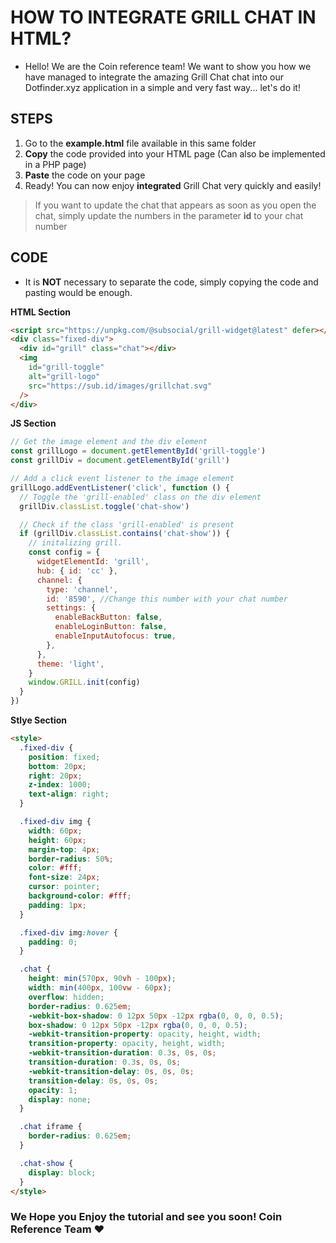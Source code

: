 # HOW TO INTEGRATE GRILL CHAT IN HTML?

- Hello! We are the Coin reference team! We want to show you how we have managed to integrate the amazing Grill Chat chat into our Dotfinder.xyz application in a simple and very fast way... let's do it!

## STEPS

1. Go to the **example.html** file available in this same folder
2. **Copy** the code provided into your HTML page (Can also be implemented in a PHP page)
3. **Paste** the code on your page
4. Ready! You can now enjoy **integrated** Grill Chat very quickly and easily!

> If you want to update the chat that appears as soon as you open the chat, simply update the numbers in the parameter **id** to your chat number

## CODE

- It is **NOT** necessary to separate the code, simply copying the code and pasting would be enough.

**HTML Section**

```html
<script src="https://unpkg.com/@subsocial/grill-widget@latest" defer></script>
<div class="fixed-div">
  <div id="grill" class="chat"></div>
  <img
    id="grill-toggle"
    alt="grill-logo"
    src="https://sub.id/images/grillchat.svg"
  />
</div>
```

**JS Section**

```js
// Get the image element and the div element
const grillLogo = document.getElementById('grill-toggle')
const grillDiv = document.getElementById('grill')

// Add a click event listener to the image element
grillLogo.addEventListener('click', function () {
  // Toggle the 'grill-enabled' class on the div element
  grillDiv.classList.toggle('chat-show')

  // Check if the class 'grill-enabled' is present
  if (grillDiv.classList.contains('chat-show')) {
    // initalizing grill.
    const config = {
      widgetElementId: 'grill',
      hub: { id: 'cc' },
      channel: {
        type: 'channel',
        id: '8590', //Change this number with your chat number
        settings: {
          enableBackButton: false,
          enableLoginButton: false,
          enableInputAutofocus: true,
        },
      },
      theme: 'light',
    }
    window.GRILL.init(config)
  }
})
```

**Stlye Section**

```html
<style>
  .fixed-div {
    position: fixed;
    bottom: 20px;
    right: 20px;
    z-index: 1000;
    text-align: right;
  }

  .fixed-div img {
    width: 60px;
    height: 60px;
    margin-top: 4px;
    border-radius: 50%;
    color: #fff;
    font-size: 24px;
    cursor: pointer;
    background-color: #fff;
    padding: 1px;
  }

  .fixed-div img:hover {
    padding: 0;
  }

  .chat {
    height: min(570px, 90vh - 100px);
    width: min(400px, 100vw - 60px);
    overflow: hidden;
    border-radius: 0.625em;
    -webkit-box-shadow: 0 12px 50px -12px rgba(0, 0, 0, 0.5);
    box-shadow: 0 12px 50px -12px rgba(0, 0, 0, 0.5);
    -webkit-transition-property: opacity, height, width;
    transition-property: opacity, height, width;
    -webkit-transition-duration: 0.3s, 0s, 0s;
    transition-duration: 0.3s, 0s, 0s;
    -webkit-transition-delay: 0s, 0s, 0s;
    transition-delay: 0s, 0s, 0s;
    opacity: 1;
    display: none;
  }

  .chat iframe {
    border-radius: 0.625em;
  }

  .chat-show {
    display: block;
  }
</style>
```

### We Hope you Enjoy the tutorial and see you soon! Coin Reference Team ❤️
